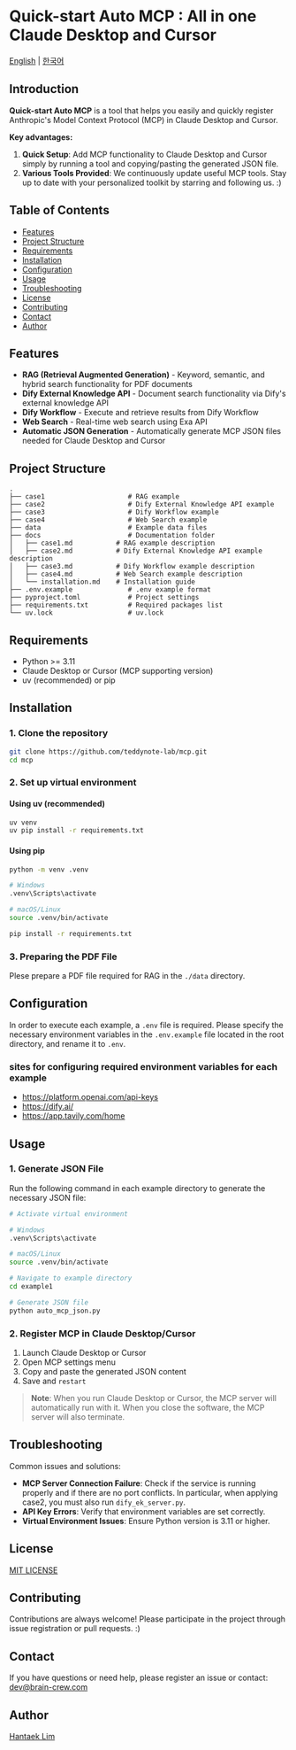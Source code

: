 # Quick-start Auto MCP : All in one Claude Desktop and Cursor

[English](README.md) | [한국어](README_KR.md)

## Introduction

**Quick-start Auto MCP** is a tool that helps you easily and quickly register Anthropic's Model Context Protocol (MCP) in Claude Desktop and Cursor.

**Key advantages:**
1. **Quick Setup**: Add MCP functionality to Claude Desktop and Cursor simply by running a tool and copying/pasting the generated JSON file.
2. **Various Tools Provided**: We continuously update useful MCP tools. Stay up to date with your personalized toolkit by starring and following us. :)

## Table of Contents

- [Features](#-features)
- [Project Structure](#-project-structure)
- [Requirements](#-requirements)
- [Installation](#-installation)
- [Configuration](#-configuration)
- [Usage](#-usage)
- [Troubleshooting](#-troubleshooting)
- [License](#-license)
- [Contributing](#-contributing)
- [Contact](#-contact)
- [Author](#-author)

## Features

- **RAG (Retrieval Augmented Generation)** - Keyword, semantic, and hybrid search functionality for PDF documents
- **Dify External Knowledge API** - Document search functionality via Dify's external knowledge API
- **Dify Workflow** - Execute and retrieve results from Dify Workflow
- **Web Search** - Real-time web search using Exa API
- **Automatic JSON Generation** - Automatically generate MCP JSON files needed for Claude Desktop and Cursor

## Project Structure

```
.
├── case1                     # RAG example
├── case2                     # Dify External Knowledge API example
├── case3                     # Dify Workflow example
├── case4                     # Web Search example
├── data                      # Example data files
├── docs                      # Documentation folder
│   ├── case1.md           # RAG example description
│   ├── case2.md           # Dify External Knowledge API example description
│   ├── case3.md           # Dify Workflow example description
│   ├── case4.md           # Web Search example description
│   └── installation.md    # Installation guide
├── .env.example              # .env example format
├── pyproject.toml            # Project settings
├── requirements.txt          # Required packages list
└── uv.lock                   # uv.lock
```

## Requirements

- Python >= 3.11
- Claude Desktop or Cursor (MCP supporting version)
- uv (recommended) or pip

## Installation

### 1. Clone the repository

```bash
git clone https://github.com/teddynote-lab/mcp.git
cd mcp
```

### 2. Set up virtual environment

#### Using uv (recommended)
```bash
uv venv
uv pip install -r requirements.txt
```

#### Using pip
```bash
python -m venv .venv

# Windows
.venv\Scripts\activate

# macOS/Linux
source .venv/bin/activate

pip install -r requirements.txt
```

### 3. Preparing the PDF File

Plese prepare a PDF file required for RAG in the `./data` directory.

## Configuration

In order to execute each example, a `.env` file is required.
Please specify the necessary environment variables in the `.env.example` file located in the root directory, and rename it to `.env`.

### sites for configuring required environment variables for each example
- https://platform.openai.com/api-keys
- https://dify.ai/
- https://app.tavily.com/home

## Usage

### 1. Generate JSON File

Run the following command in each example directory to generate the necessary JSON file:

```bash
# Activate virtual environment

# Windows
.venv\Scripts\activate

# macOS/Linux
source .venv/bin/activate

# Navigate to example directory
cd example1

# Generate JSON file
python auto_mcp_json.py
```

### 2. Register MCP in Claude Desktop/Cursor

1. Launch Claude Desktop or Cursor
2. Open MCP settings menu
3. Copy and paste the generated JSON content
4. Save and `restart`

> **Note**: When you run Claude Desktop or Cursor, the MCP server will automatically run with it. When you close the software, the MCP server will also terminate.

## Troubleshooting

Common issues and solutions:

- **MCP Server Connection Failure**: Check if the service is running properly and if there are no port conflicts. In particular, when applying case2, you must also run `dify_ek_server.py`.
- **API Key Errors**: Verify that environment variables are set correctly.
- **Virtual Environment Issues**: Ensure Python version is 3.11 or higher.

## License

[MIT LICENSE](LICENSE.md)

## Contributing

Contributions are always welcome! Please participate in the project through issue registration or pull requests. :)

## Contact

If you have questions or need help, please register an issue or contact:
dev@brain-crew.com

## Author
[Hantaek Lim](https://github.com/LHANTAEK)